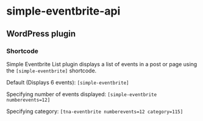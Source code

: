 # simple-eventbrite-api

## WordPress plugin

### Shortcode

Simple Eventbrite List plugin displays a list of events in a post or page using the ```[simple-eventbrite]``` shortcode.

Default (Displays 6 events): ```[simple-eventbrite]```

Specifying number of events displayed: ```[simple-eventbrite numberevents=12]```

Specifying category: ```[tna-eventbrite numberevents=12 category=115]```
